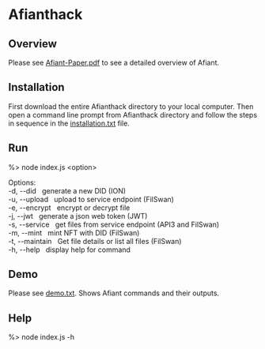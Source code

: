 # Afianthack


Overview
------------------

Please see <a href="https://github.com/srblabotw69/Afianthack/blob/master/Afiant-Paper.pdf">Afiant-Paper.pdf</a> to see a detailed overview of Afiant.  


Installation
-------------

First download the entire Afianthack directory to your local computer.  Then open a command line prompt from Afianthack directory and follow the steps in sequence in the <a href="https://github.com/srblabotw69/Afianthack/blob/master/installation.txt">installation.txt</a> file.

Run
---

%>  node index.js \<option> 
</br>
<p>
Options:</br>
  -d, --did       &nbsp;&nbsp;generate a new DID (ION)</br>
  -u, --upload    &nbsp;&nbsp;upload to service endpoint (FilSwan)</br>
  -e, --encrypt   &nbsp;&nbsp;encrypt or decrypt file</br>
  -j, --jwt       &nbsp;&nbsp;generate a json web token (JWT)</br>
  -s, --service   &nbsp;&nbsp;get files from service endpoint (API3 and FilSwan)</br>
  -m, --mint      &nbsp;&nbsp;mint NFT with DID (FilSwan)</br>
  -t, --maintain  &nbsp;&nbsp;Get file details or list all files (FilSwan)</br>
  -h, --help      &nbsp;&nbsp;display help for command</br>
</p>
  
  
Demo
----

Please see <a href="https://github.com/srblabotw69/Afianthack/blob/master/demo.txt">demo.txt</a>. Shows Afiant commands and their outputs.


Help
----

%> node index.js -h
